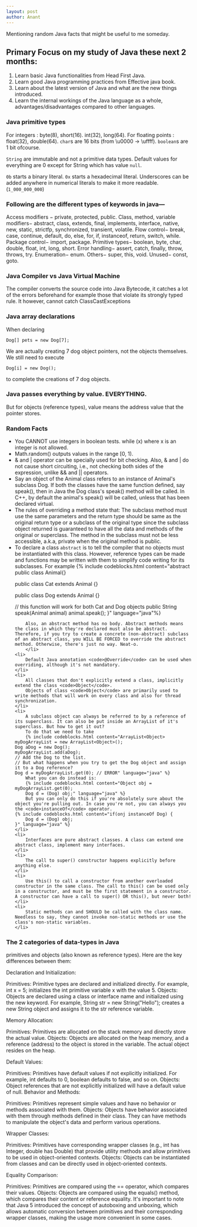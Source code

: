 ```yaml
---
layout: post
author: Anant
---
```


Mentioning random Java facts that might be useful to me someday.

## Primary Focus on my study of Java these next 2 months:
<ol>
<li>Learn basic Java functionalities from Head First Java.</li>
<li>Learn good Java programming practices from Effective java book.</li>
<li>Learn about the latest version of Java and what are the new things introduced.</li>
<li>Learn the internal workings of the Java language as a whole, advantages/disadvantages compared to other languages.</li>
</ol>

### Java primitive types
For integers : byte(8), short(16). int(32), long(64).
For floating points : float(32), double(64).
`char`s are 16 bits (from \u0000 -> \uffff).
`boolean`s are 1 bit ofcourse.

`String` are immutable and not a primitive data types. 
Default values for everything are 0 except for String which has value `null`.

`0b` starts a binary literal. `0x` starts a hexadecimal literal. Underscores can be added anywhere in numerical literals to make it more readable. (`1_000_000_000`)

### Following are the different types of keywords in java—

Access modifiers − private, protected, public.
Class, method, variable modifiers− abstract, class, extends, final, implements, interface, native, new, static, strictfp, synchronized, transient, volatile.
Flow control− break, case, continue, default, do, else, for, if, instanceof, return, switch, while.
Package control− import, package.
Primitive types− boolean, byte, char, double, float, int, long, short.
Error handling− assert, catch, finally, throw, throws, try.
Enumeration− enum.
Others− super, this, void.
Unused− const, goto.

### Java Compiler vs Java Virtual Machine
The compiler converts the source code into Java Bytecode, it catches a lot of the errors beforehand for example those that violate its strongly typed rule. It however, cannot catch ClassCastExceptions

### Java array declarations
When declaring
```
Dog[] pets = new Dog[7];
```
We are actually creating 7 dog object pointers, not the objects themselves. We still need to execute
```
Dog[i] = new Dog();
```
to complete the creations of 7 dog objects.

### Java passes everything by value. EVERYTHING.
But for objects (reference types), value means the address value that the pointer stores.

### Random Facts
<ul>
    <li> 
        You CANNOT use integers in boolean tests. while (x) where x is an integer is not allowed.
    </li>
    <li>
        Math.random() outputs values in the range [0, 1).
    </li>
    <li>
        & and | operator can be specially used for bit checking. Also, & and | do not cause short circuiting, i.e., not checking both sides of the expression, unlike && and || operators.  
    </li>
    <li> 
        Say an object of the Animal class refers to an instance of Animal's subclass Dog. If both the classes have the same function defined, say speak(), then in Java the Dog class's speak() method will be called. In C++, by default the animal's speak() will be called, unless that has been declared virtual. 
    </li>
    <li>
        The rules of overriding a method state that: The subclass method must use the same parameters and the return type should be same as the original return type or a subclass of the original type since the subclass object returned is guaranteed to have all the data and methods of the original or superclass. The method in the subclass must not be less accessible, a.k.a, private when the original method is public. 
    </li>
    <li>
        To declare a class <code>abstract</code> is to tell the compiler that no objects must be instantiated with this class. However, reference types can be made and functions may be written with them to simplify code writing for its subclasses.
        For example 
        {% include codeblocks.html content="abstract public class Animal{}

public class Cat extends Animal {}

public class Dog extends Animal {}

// this function will work for both Cat and Dog objects
public String speak(Animal animal)
    animal.speak(); 
}" language="java"%}

        Also, an abstract method has no body. Abstract methods means the class in which they're declared must also be abstract. Therefore, if you try to create a concrete (non-abstract) subclass of an abstract class, you WILL BE FORCED to override the abstract method. Otherwise, there's just no way. Neat-o.
        </li>
    <li>
        Default Java annotation <code>@Override</code> can be used when overriding, although it's not mandatory. 
    </li>
    <li>
        All classes that don't explicitly extend a class, implicitly extend the class <code>Object</code>.
        Objects of class <code>Object</code> are primarily used to write methods that will work on every class and also for thread synchronization.  
    </li>
    <li>
        A subclass object can always be referred to by a reference of its superclass. It can also be put inside an ArrayList of it's superclass. But how to get it out?
        To do that we need to take 
        {% include codeblocks.html content="ArrayList<Object> myDogArrayList = new ArrayList<Object>();
    Dog aDog = new Dog();
    myDogArrayList.add(aDog);
    // Add the Dog to the list.
    // But what happens when you try to get the Dog object and assign it to a Dog reference?
    Dog d = myDogArrayList.get(0); // ERROR" language="java" %}
        What you can do instead is:
        {% include codeblocks.html content="Object obj = myDogArrayList.get(0);
        Dog d = (Dog) obj;" language="java" %}
        But you can only do this if you're absolutely sure about the object you're pulling out. In case you're not, you can always you the <code>instanceOf</code> operator.
    {% include codeblocks.html content="if(onj instanceOf Dog) {
        Dog d = (Dog) obj;
    }" language="java" %}
    </li>
    <li>
        Interfaces are pure abstract classes. A class can extend one abstract class, implement many interfaces.
    </li>
    <li>
        The call to super() constructor happens explicitly before anything else. 
    </li>
    <li>
        Use this() to call a constructor from another overloaded constructor in the same class. The call to this() can be used only in a constructor, and must be the first statement in a constructor. A constructor can have a call to super() OR this(), but never both!
    </li>
    <li>
        Static methods can and SHOULD be called with the class name. Needless to say, they cannot invoke non-static methods or use the class's non-static variables.
    </li>
</ul> 


### The 2 categories of data-types in Java
 primitives and objects (also known as reference types). Here are the key differences between them:

Declaration and Initialization:

Primitives: Primitive types are declared and initialized directly. For example, int x = 5; initializes the int primitive variable x with the value 5.
Objects: Objects are declared using a class or interface name and initialized using the new keyword. For example, String str = new String("Hello"); creates a new String object and assigns it to the str reference variable.

Memory Allocation:

Primitives: Primitives are allocated on the stack memory and directly store the actual value.
Objects: Objects are allocated on the heap memory, and a reference (address) to the object is stored in the variable. The actual object resides on the heap.

Default Values:

Primitives: Primitives have default values if not explicitly initialized. For example, int defaults to 0, boolean defaults to false, and so on.
Objects: Object references that are not explicitly initialized will have a default value of null.
Behavior and Methods:

Primitives: Primitives represent simple values and have no behavior or methods associated with them.
Objects: Objects have behavior associated with them through methods defined in their class. They can have methods to manipulate the object's data and perform various operations.

Wrapper Classes:

Primitives: Primitives have corresponding wrapper classes (e.g., int has Integer, double has Double) that provide utility methods and allow primitives to be used in object-oriented contexts.
Objects: Objects can be instantiated from classes and can be directly used in object-oriented contexts.

Equality Comparison:

Primitives: Primitives are compared using the == operator, which compares their values.
Objects: Objects are compared using the equals() method, which compares their content or reference equality.
It's important to note that Java 5 introduced the concept of autoboxing and unboxing, which allows automatic conversion between primitives and their corresponding wrapper classes, making the usage more convenient in some cases.